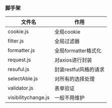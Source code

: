 ### 脚手架

文件名 | 作用
-- | --
cookie.js|全局cookie
filter.js|全局过滤器
formatter.js|全局formatter格式化
request.js|对axios进行封装
resuful.js|封装restful风格的请求
selectAble.js|对所有的选择处理
validator.js|表单验证
visibilitychange.js | 一般不用维护